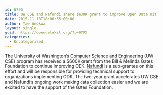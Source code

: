 ```yaml
---
id: 6795
title: UW CSE and Nafundi share $600K grant to improve Open Data Kit
date: 2015-11-18T18:06:55+00:00
author: Yaw Anokwa
layout: single
guid: https://opendatakit.org/?p=6795
categories:
  - Uncategorized
---
```

The University of Washington&#8217;s [Computer Science and Engineering](http://cs.washington.edu/) (UW CSE) program has received a $600K grant from the Bill & Melinda Gates Foundation to continue improving ODK. [Nafundi](https://nafundi.com) is a sub-grantee on this effort and will be responsible for providing technical support to organizations implementing ODK. The two-year grant accelerates UW CSE and Nafundi&#8217;s ongoing work making data collection easier and we are excited to have the support of the Gates Foundation.
